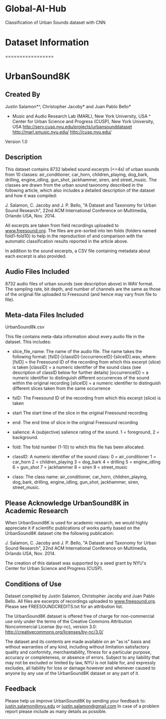 # Global-AI-Hub
Classification of Urban Sounds dataset with CNN


# Dataset Information
=================


UrbanSound8K
============

Created By
----------

Justin Salamon*^, Christopher Jacoby* and Juan Pablo Bello*
* Music and Audio Research Lab (MARL), New York University, USA
^ Center for Urban Science and Progress (CUSP), New York University, USA
http://serv.cusp.nyu.edu/projects/urbansounddataset
http://marl.smusic.nyu.edu/
http://cusp.nyu.edu/

Version 1.0


Description
-----------

This dataset contains 8732 labeled sound excerpts (<=4s) of urban sounds from 10 classes: air_conditioner, car_horn, 
children_playing, dog_bark, drilling, engine_idling, gun_shot, jackhammer, siren, and street_music. The classes are 
drawn from the urban sound taxonomy described in the following article, which also includes a detailed description of 
the dataset and how it was compiled:

J. Salamon, C. Jacoby and J. P. Bello, "A Dataset and Taxonomy for Urban Sound Research", 
22nd ACM International Conference on Multimedia, Orlando USA, Nov. 2014.

All excerpts are taken from field recordings uploaded to www.freesound.org. The files are pre-sorted into ten folds
(folders named fold1-fold10) to help in the reproduction of and comparison with the automatic classification results
reported in the article above.

In addition to the sound excerpts, a CSV file containing metadata about each excerpt is also provided.


Audio Files Included
--------------------

8732 audio files of urban sounds (see description above) in WAV format. The sampling rate, bit depth, and number of 
channels are the same as those of the original file uploaded to Freesound (and hence may vary from file to file).


Meta-data Files Included
------------------------

UrbanSound8k.csv

This file contains meta-data information about every audio file in the dataset. This includes:

* slice_file_name: 
The name of the audio file. The name takes the following format: [fsID]-[classID]-[occurrenceID]-[sliceID].wav, where:
[fsID] = the Freesound ID of the recording from which this excerpt (slice) is taken
[classID] = a numeric identifier of the sound class (see description of classID below for further details)
[occurrenceID] = a numeric identifier to distinguish different occurrences of the sound within the original recording
[sliceID] = a numeric identifier to distinguish different slices taken from the same occurrence

* fsID:
The Freesound ID of the recording from which this excerpt (slice) is taken

* start
The start time of the slice in the original Freesound recording

* end:
The end time of slice in the original Freesound recording

* salience:
A (subjective) salience rating of the sound. 1 = foreground, 2 = background.

* fold:
The fold number (1-10) to which this file has been allocated.

* classID:
A numeric identifier of the sound class:
0 = air_conditioner
1 = car_horn
2 = children_playing
3 = dog_bark
4 = drilling
5 = engine_idling
6 = gun_shot
7 = jackhammer
8 = siren
9 = street_music

* class:
The class name: air_conditioner, car_horn, children_playing, dog_bark, drilling, engine_idling, gun_shot, jackhammer, 
siren, street_music.


Please Acknowledge UrbanSound8K in Academic Research
----------------------------------------------------

When UrbanSound8K is used for academic research, we would highly appreciate it if scientific publications of works 
partly based on the UrbanSound8K dataset cite the following publication:

J. Salamon, C. Jacoby and J. P. Bello, "A Dataset and Taxonomy for Urban Sound Research", 
22nd ACM International Conference on Multimedia, Orlando USA, Nov. 2014.

The creation of this dataset was supported by a seed grant by NYU's Center for Urban Science and Progress (CUSP).


Conditions of Use
-----------------

Dataset compiled by Justin Salamon, Christopher Jacoby and Juan Pablo Bello. All files are excerpts of recordings
uploaded to www.freesound.org. Please see FREESOUNDCREDITS.txt for an attribution list.
 
The UrbanSound8K dataset is offered free of charge for non-commercial use only under the terms of the Creative Commons
Attribution Noncommercial License (by-nc), version 3.0: http://creativecommons.org/licenses/by-nc/3.0/
 
The dataset and its contents are made available on an "as is" basis and without warranties of any kind, including 
without limitation satisfactory quality and conformity, merchantability, fitness for a particular purpose, accuracy or 
completeness, or absence of errors. Subject to any liability that may not be excluded or limited by law, NYU is not 
liable for, and expressly excludes, all liability for loss or damage however and whenever caused to anyone by any use of
the UrbanSound8K dataset or any part of it.


Feedback
--------

Please help us improve UrbanSound8K by sending your feedback to: justin.salamon@nyu.edu or justin.salamon@gmail.com
In case of a problem report please include as many details as possible.


